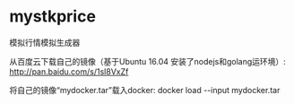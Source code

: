 # mystkprice
模拟行情模拟生成器

从百度云下载自己的镜像（基于Ubuntu 16.04 安装了nodejs和golang运环境）:
http://pan.baidu.com/s/1sl8VxZf

将自己的镜像“mydocker.tar”载入docker:
docker load --input mydocker.tar
